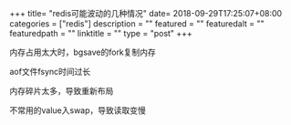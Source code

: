+++
title= "redis可能波动的几种情况"
date= 2018-09-29T17:25:07+08:00
categories = ["redis"]
description = ""
featured = ""
featuredalt = ""
featuredpath = ""
linktitle = ""
type = "post"
+++

内存占用太大时，bgsave的fork复制内存

aof文件fsync时间过长

内存碎片太多，导致重新布局

不常用的value入swap，导致读取变慢
